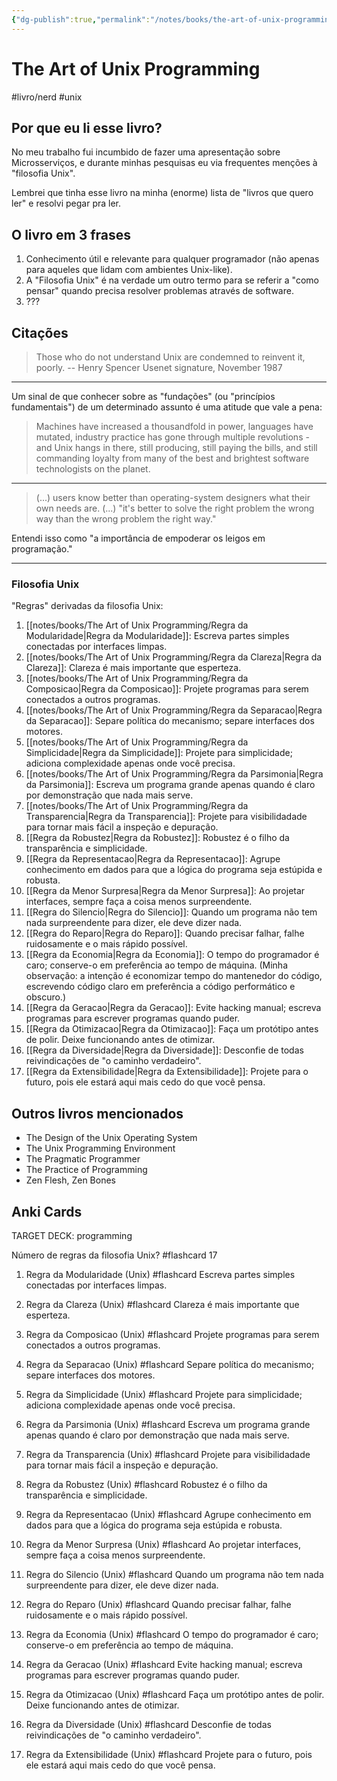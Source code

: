 ```yaml
---
{"dg-publish":true,"permalink":"/notes/books/the-art-of-unix-programming/the-art-of-unix-programming/","dgHomeLink":true,"dgPassFrontmatter":false}
---
```


# The Art of Unix Programming

#livro/nerd #unix

## Por que eu li esse livro?

No meu trabalho fui incumbido de fazer uma apresentação sobre Microsserviços, e durante minhas pesquisas eu via frequentes menções à "filosofia Unix".

Lembrei que tinha esse livro na minha (enorme) lista de "livros que quero ler" e resolvi pegar pra ler.

## O livro em 3 frases

1. Conhecimento útil e relevante para qualquer programador (não apenas para aqueles que lidam com ambientes Unix-like).
2. A "Filosofia Unix" é na verdade um outro termo para se referir a "como pensar" quando precisa resolver problemas através de software.
3. ???

## Citações

> Those who do not understand Unix are condemned to reinvent it, poorly.
-- Henry Spencer Usenet signature, November 1987

---

Um sinal de que conhecer sobre as "fundações" (ou "princípios fundamentais") de um determinado assunto é uma atitude que vale a pena:

> Machines have increased a thousandfold in power, languages have mutated, industry practice has gone through multiple revolutions - and Unix hangs in there, still producing, still paying the bills, and still commanding loyalty from many of the best and brightest software technologists on the planet.

---

> (...) users know better than operating-system designers what their own needs are.
> (...) "it's better to solve the right problem the wrong way than the wrong problem the right way."

Entendi isso como "a importância de empoderar os leigos em programação."

---

### Filosofia Unix

"Regras" derivadas da filosofia Unix:

1. [[notes/books/The Art of Unix Programming/Regra da Modularidade|Regra da Modularidade]]: Escreva partes simples conectadas por interfaces limpas.
2. [[notes/books/The Art of Unix Programming/Regra da Clareza|Regra da Clareza]]: Clareza é mais importante que esperteza.
3. [[notes/books/The Art of Unix Programming/Regra da Composicao|Regra da Composicao]]: Projete programas para serem conectados a outros programas.
4. [[notes/books/The Art of Unix Programming/Regra da Separacao|Regra da Separacao]]: Separe política do mecanismo; separe interfaces dos motores.
5. [[notes/books/The Art of Unix Programming/Regra da Simplicidade|Regra da Simplicidade]]: Projete para simplicidade; adiciona complexidade apenas onde você precisa.
6. [[notes/books/The Art of Unix Programming/Regra da Parsimonia|Regra da Parsimonia]]: Escreva um programa grande apenas quando é claro por demonstração que nada mais serve.
7. [[notes/books/The Art of Unix Programming/Regra da Transparencia|Regra da Transparencia]]: Projete para visibilidadade para tornar mais fácil a inspeção e depuração.
8. [[Regra da Robustez|Regra da Robustez]]: Robustez é o filho da transparência e simplicidade.
9. [[Regra da Representacao|Regra da Representacao]]: Agrupe conhecimento em dados para que a lógica do programa seja estúpida e robusta.
10. [[Regra da Menor Surpresa|Regra da Menor Surpresa]]: Ao projetar interfaces, sempre faça a coisa menos surpreendente.
11. [[Regra do Silencio|Regra do Silencio]]: Quando um programa não tem nada surpreendente para dizer, ele deve dizer nada.
12. [[Regra do Reparo|Regra do Reparo]]: Quando precisar falhar, falhe ruidosamente e o mais rápido possível.
13. [[Regra da Economia|Regra da Economia]]: O tempo do programador é caro; conserve-o em preferência ao tempo de máquina. (Minha observação: a intenção é economizar tempo do mantenedor do código, escrevendo código claro em preferência a código performático e obscuro.)
14. [[Regra da Geracao|Regra da Geracao]]: Evite hacking manual; escreva programas para escrever programas quando puder.
15. [[Regra da Otimizacao|Regra da Otimizacao]]: Faça um protótipo antes de polir. Deixe funcionando antes de otimizar.
16. [[Regra da Diversidade|Regra da Diversidade]]: Desconfie de todas reivindicações de "o caminho verdadeiro".
17. [[Regra da Extensibilidade|Regra da Extensibilidade]]: Projete para o futuro, pois ele estará aqui mais cedo do que você pensa.


## Outros livros mencionados

- The Design of the Unix Operating System
- The Unix Programming Environment
- The Pragmatic Programmer
- The Practice of Programming
- Zen Flesh, Zen Bones


## Anki Cards

TARGET DECK: programming

Número de regras da filosofia Unix? #flashcard 
17
<!--ID: 1627938988782-->


1. Regra da Modularidade (Unix) #flashcard 
Escreva partes simples conectadas por interfaces limpas.
<!--ID: 1627938988787-->


2. Regra da Clareza (Unix) #flashcard 
Clareza é mais importante que esperteza.
<!--ID: 1627938988791-->


3. Regra da Composicao (Unix) #flashcard 
Projete programas para serem conectados a outros programas.
<!--ID: 1627938988795-->


4. Regra da Separacao (Unix) #flashcard 
Separe política do mecanismo; separe interfaces dos motores.
<!--ID: 1627938988799-->


5. Regra da Simplicidade (Unix) #flashcard 
Projete para simplicidade; adiciona complexidade apenas onde você precisa.
<!--ID: 1627938988803-->


6. Regra da Parsimonia (Unix) #flashcard 
Escreva um programa grande apenas quando é claro por demonstração que nada mais serve.
<!--ID: 1627938988807-->


7. Regra da Transparencia (Unix) #flashcard 
Projete para visibilidadade para tornar mais fácil a inspeção e depuração.
<!--ID: 1627938988811-->


8. Regra da Robustez (Unix) #flashcard 
Robustez é o filho da transparência e simplicidade.
<!--ID: 1627938988815-->


9. Regra da Representacao (Unix) #flashcard 
Agrupe conhecimento em dados para que a lógica do programa seja estúpida e robusta.
<!--ID: 1627938988819-->


10. Regra da Menor Surpresa (Unix) #flashcard 
Ao projetar interfaces, sempre faça a coisa menos surpreendente.
<!--ID: 1627938988823-->


11. Regra do Silencio (Unix) #flashcard 
Quando um programa não tem nada surpreendente para dizer, ele deve dizer nada.
<!--ID: 1627938988827-->


12. Regra do Reparo (Unix) #flashcard 
Quando precisar falhar, falhe ruidosamente e o mais rápido possível.
<!--ID: 1627938988831-->


13. Regra da Economia (Unix) #flashcard 
O tempo do programador é caro; conserve-o em preferência ao tempo de máquina.
<!--ID: 1627938988835-->


14. Regra da Geracao (Unix) #flashcard 
Evite hacking manual; escreva programas para escrever programas quando puder.
<!--ID: 1627938988839-->


15. Regra da Otimizacao (Unix) #flashcard 
Faça um protótipo antes de polir. Deixe funcionando antes de otimizar.
<!--ID: 1627938988844-->


16. Regra da Diversidade (Unix) #flashcard 
Desconfie de todas reivindicações de "o caminho verdadeiro".
<!--ID: 1627938988848-->


17. Regra da Extensibilidade (Unix) #flashcard 
Projete para o futuro, pois ele estará aqui mais cedo do que você pensa.
<!--ID: 1627938988852-->


